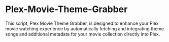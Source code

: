 # Plex-Movie-Theme-Grabber
This script, Plex Movie Theme Grabber, is designed to enhance your Plex movie watching experience by automatically fetching and integrating theme songs and additional metadata for your movie collection directly into Plex.
